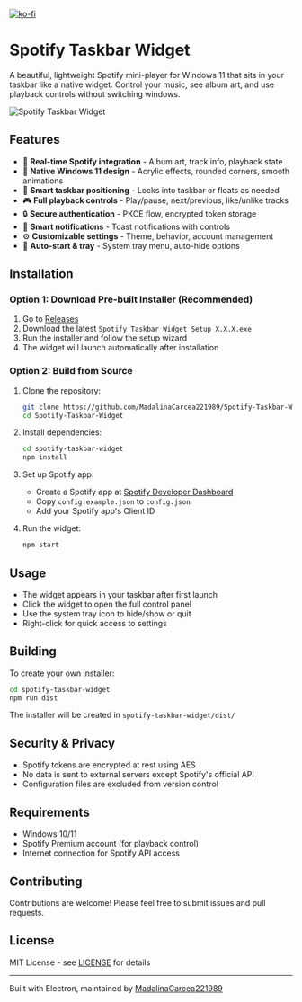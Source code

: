 [![ko-fi](https://ko-fi.com/img/githubbutton_sm.svg)](https://ko-fi.com/R6R71MYWI0)


# Spotify Taskbar Widget

A beautiful, lightweight Spotify mini-player for Windows 11 that sits in your taskbar like a native widget. Control your music, see album art, and use playback controls without switching windows.

![Spotify Taskbar Widget](assets/store/screenshots/screenshot-1.png)

## Features

- 🎵 **Real-time Spotify integration** - Album art, track info, playback state
- 🎨 **Native Windows 11 design** - Acrylic effects, rounded corners, smooth animations
- 📍 **Smart taskbar positioning** - Locks into taskbar or floats as needed
- 🎮 **Full playback controls** - Play/pause, next/previous, like/unlike tracks
- 🔒 **Secure authentication** - PKCE flow, encrypted token storage
- 🔔 **Smart notifications** - Toast notifications with controls
- ⚙️ **Customizable settings** - Theme, behavior, account management
- 🚀 **Auto-start & tray** - System tray menu, auto-hide options

## Installation

### Option 1: Download Pre-built Installer (Recommended)

1. Go to [Releases](https://github.com/MadalinaCarcea221989/Spotify-Taskbar-Widget/releases)
2. Download the latest `Spotify Taskbar Widget Setup X.X.X.exe`
3. Run the installer and follow the setup wizard
4. The widget will launch automatically after installation

### Option 2: Build from Source

1. Clone the repository:

   ```bash
   git clone https://github.com/MadalinaCarcea221989/Spotify-Taskbar-Widget.git
   cd Spotify-Taskbar-Widget
   ```

2. Install dependencies:

   ```bash
   cd spotify-taskbar-widget
   npm install
   ```

3. Set up Spotify app:
   - Create a Spotify app at [Spotify Developer Dashboard](https://developer.spotify.com/dashboard)
   - Copy `config.example.json` to `config.json`
   - Add your Spotify app's Client ID

4. Run the widget:

   ```bash
   npm start
   ```

## Usage

- The widget appears in your taskbar after first launch
- Click the widget to open the full control panel
- Use the system tray icon to hide/show or quit
- Right-click for quick access to settings

## Building

To create your own installer:

```bash
cd spotify-taskbar-widget
npm run dist
```

The installer will be created in `spotify-taskbar-widget/dist/`

## Security & Privacy

- Spotify tokens are encrypted at rest using AES
- No data is sent to external servers except Spotify's official API
- Configuration files are excluded from version control

## Requirements

- Windows 10/11
- Spotify Premium account (for playback control)
- Internet connection for Spotify API access

## Contributing

Contributions are welcome! Please feel free to submit issues and pull requests.

## License

MIT License - see [LICENSE](LICENSE) for details

---
Built with Electron, maintained by [MadalinaCarcea221989](https://github.com/MadalinaCarcea221989)
